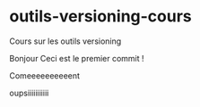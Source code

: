 # outils-versioning-cours
Cours sur les outils versioning

Bonjour
Ceci est le premier commit !

Comeeeeeeeeeent

oupsiiiiiiiiiii
